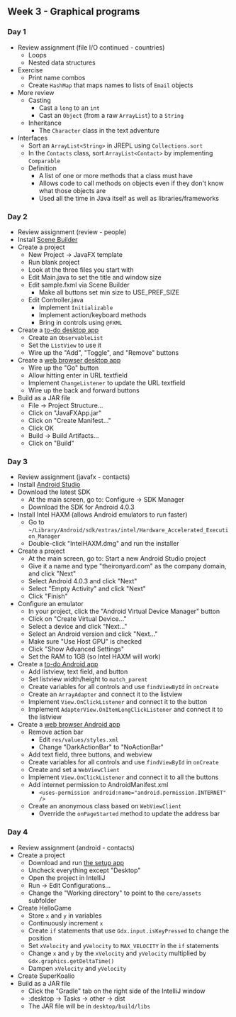 ## Week 3 - Graphical programs

### Day 1

* Review assignment (file I/O continued - countries)
  * Loops
  * Nested data structures
* Exercise
  * Print name combos
  * Create `HashMap` that maps names to lists of `Email` objects
* More review
  * Casting
    * Cast a `long` to an `int`
    * Cast an `Object` (from a raw `ArrayList`) to a `String`
  * Inheritance
    * The `Character` class in the text adventure
* Interfaces
  * Sort an `ArrayList<String>` in JREPL using `Collections.sort`
  * In the `Contacts` class, sort `ArrayList<Contact>` by implementing `Comparable`
  * Definition
    * A list of one or more methods that a class must have
    * Allows code to call methods on objects even if they don't know what those objects are
    * Used all the time in Java itself as well as libraries/frameworks

### Day 2

* Review assignment (review - people)
* Install [Scene Builder](http://www.oracle.com/technetwork/java/javase/downloads/javafxscenebuilder-1x-archive-2199384.html)
* Create a project
  * New Project -> JavaFX template
  * Run blank project
  * Look at the three files you start with
  * Edit Main.java to set the title and window size
  * Edit sample.fxml via Scene Builder
    * Make all buttons set min size to USE_PREF_SIZE
  * Edit Controller.java
    * Implement `Initializable`
    * Implement action/keyboard methods
    * Bring in controls using `@FXML`
* Create a [to-do desktop app](../projects/ToDoDesktop)
  * Create an `ObservableList`
  * Set the `ListView` to use it
  * Wire up the "Add", "Toggle", and "Remove" buttons
* Create a [web browser desktop app](../projects/BrowserDesktop)
  * Wire up the "Go" button
  * Allow hitting enter in URL textfield
  * Implement `ChangeListener` to update the URL textfield
  * Wire up the back and forward buttons
* Build as a JAR file
  * File -> Project Structure...
  * Click on "JavaFXApp.jar"
  * Click on "Create Manifest..."
  * Click OK
  * Build -> Build Artifacts...
  * Click on "Build"

### Day 3

* Review assignment (javafx - contacts)
* Install [Android Studio](https://developer.android.com/sdk/index.html)
* Download the latest SDK
  * At the main screen, go to: Configure -> SDK Manager
  * Download the SDK for Android 4.0.3
* Install Intel HAXM (allows Android emulators to run faster)
  * Go to `~/Library/Android/sdk/extras/intel/Hardware_Accelerated_Execution_Manager`
  * Double-click "IntelHAXM.dmg" and run the installer
* Create a project
  * At the main screen, go to: Start a new Android Studio project
  * Give it a name and type "theironyard.com" as the company domain, and click "Next"
  * Select Android 4.0.3 and click "Next"
  * Select "Empty Activity" and click "Next"
  * Click "Finish"
* Configure an emulator
  * In your project, click the "Android Virtual Device Manager" button
  * Click on "Create Virtual Device..."
  * Select a device and click "Next..."
  * Select an Android version and click "Next..."
  * Make sure "Use Host GPU" is checked
  * Click "Show Advanced Settings"
  * Set the RAM to 1GB (so Intel HAXM will work)
* Create a [to-do Android app](../projects/ToDoAndroid)
  * Add listview, text field, and button
  * Set listview width/height to `match_parent`
  * Create variables for all controls and use `findViewById` in `onCreate`
  * Create an `ArrayAdapter` and connect it to the listview
  * Implement `View.OnClickListener` and connect it to the button
  * Implement `AdapterView.OnItemLongClickListener` and connect it to the listview
* Create a [web browser Android app](../projects/BrowserAndroid)
  * Remove action bar
    * Edit `res/values/styles.xml`
    * Change "DarkActionBar" to "NoActionBar"
  * Add text field, three buttons, and webview
  * Create variables for all controls and use `findViewById` in `onCreate`
  * Create and set a `WebViewClient`
  * Implement `View.OnClickListener` and connect it to all the buttons
  * Add internet permission to AndroidManifest.xml
    * `<uses-permission android:name="android.permission.INTERNET" />`
  * Create an anonymous class based on `WebViewClient`
    * Override the `onPageStarted` method to update the address bar

### Day 4

* Review assignment (android - contacts)
* Create a project
  * Download and run [the setup app](https://libgdx.badlogicgames.com/download.html)
  * Uncheck everything except "Desktop"
  * Open the project in IntelliJ
  * Run -> Edit Configurations...
  * Change the "Working directory" to point to the `core/assets` subfolder
* Create HelloGame
  * Store `x` and `y` in variables
  * Continuously increment `x`
  * Create `if` statements that use `Gdx.input.isKeyPressed` to change the position
  * Set `xVelocity` and `yVelocity` to `MAX_VELOCITY` in the `if` statements
  * Change `x` and `y` by the `xVelocity` and `yVelocity` multiplied by `Gdx.graphics.getDeltaTime()`
  * Dampen `xVelocity` and `yVelocity`
* Create SuperKoalio
* Build as a JAR file
  * Click the "Gradle" tab on the right side of the IntelliJ window
  * :desktop -> Tasks -> other -> dist
  * The JAR file will be in `desktop/build/libs`
